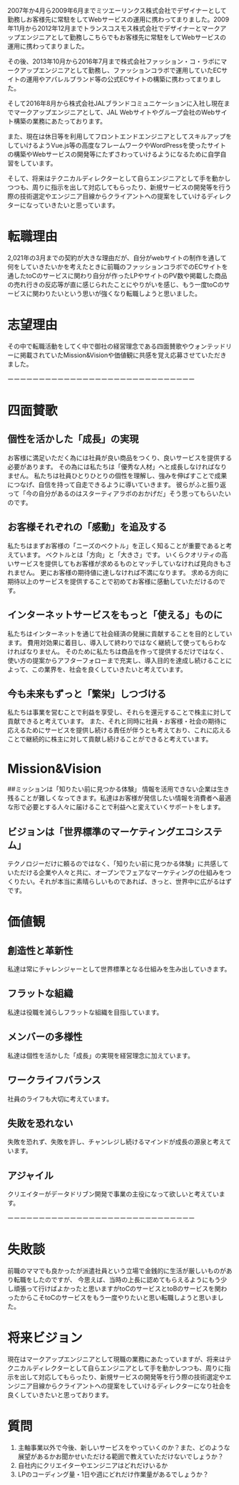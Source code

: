 2007年か4月ら2009年6月までミツエーリンクス株式会社でデザイナーとして勤務しお客様先に常駐をしてWebサービスの運用に携わってまりました。2009年11月から2012年12月までトランスコスモス株式会社でデザイナーとマークアップエンジニアとして勤務しこちらでもお客様先に常駐をしてWebサービスの運用に携わってまりました。

その後、2013年10月から2016年7月まで株式会社ファッション・コ・ラボにマークアップエンジニアとして勤務し、ファッションコラボで運用していたECサイトの運用やアパレルブランド等の公式ECサイトの構築に携わってまりました。

そして2016年8月から株式会社JALブランドコミュニケーションに入社し現在までマークアップエンジニアとして、JAL Webサイトやグループ会社のWebサイト構築の業務にあたっております。

また、現在は休日等を利用してフロントエンドエンジニアとしてスキルアップをしていけるようVue.js等の高度なフレームワークやWordPressを使ったサイトの構築やWebサービスの開発等にたずさわっていけるようになるために自学自習をしています。

そして、将来はテクニカルディレクターとして自らエンジニアとして手を動かしつつも、周りに指示を出して対応してもらったり、新規サービスの開発等を行う際の技術選定やエンジニア目線からクライアントへの提案をしていけるディレクターになっていきたいと思っています。


# 転職理由
2,021年の3月までの契約が大きな理由だが、自分がwebサイトの制作を通して何をしていきたいかを考えたときに前職のファッションコラボでのECサイトを通したtoCのサービスに関わり自分が作ったLPやサイトのPV数や掲載した商品の売れ行きの反応等が直に感じられたことにやりがいを感じ、もう一度toCのサービスに関わりたいという思いが強くなり転職しようと思いました。

# 志望理由
その中で転職活動をしてく中で御社の経営理念である四面賛歌やウォンテッドリーに掲載されていたMission&Visionや価値観に共感を覚え応募させていただきました。

ーーーーーーーーーーーーーーーーーーーーーーーーーーーーーー

# 四面賛歌

## 個性を活かした「成長」の実現
お客様に満足いただく為には社員が良い商品をつくり、良いサービスを提供する必要があります。
その為には私たちは「優秀な人材」へと成長しなければなりません。
私たちは社員ひとりひとりの個性を理解し、強みを伸ばすことで成果につなげ、自信を持って自走できるように導いていきます。
彼らがふと振り返って「今の自分があるのはスターティアラボのおかげだ」そう思ってもらいたいのです。

## お客様それぞれの「感動」を追及する
私たちはまずお客様の「ニーズのベクトル」を正しく知ることが重要であると考えています。
ベクトルとは「方向」と「大きさ」です。
いくらクオリティの高いサービスを提供してもお客様が求めるものとマッチしていなければ見向きもされません。
更にお客様の期待値に達しなければ不満になります。
求める方向に期待以上のサービスを提供することで初めてお客様に感動していただけるのです。

## インターネットサービスをもっと「使える」ものに
私たちはインターネットを通じて社会経済の発展に貢献することを目的としています。
費用対効果に着目し、導入して終わりではなく継続して使ってもらわなければなりません。
そのために私たちは商品を作って提供するだけではなく、使い方の提案からアフターフォローまで充実し、導入目的を達成し続けることによって、この業界を、社会を良くしていきたいと考えています。

## 今も未来もずっと「繁栄」しつづける
私たちは事業を営むことで利益を享受し、それらを還元することで株主に対して貢献できると考えています。
また、それと同時に社員・お客様・社会の期待に応えるためにサービスを提供し続ける責任が伴うとも考えており、これに応えることで継続的に株主に対して貢献し続けることができると考えています。

# Mission&Vision
##ミッションは「知りたい前に見つかる体験」
情報を活用できない企業は生き残ることが難しくなってきます。私達はお客様が発信したい情報を消費者へ最適な形で必要とする人々に届けることで利益へと変えていくサポートをします。

## ビジョンは「世界標準のマーケティングエコシステム」
テクノロジーだけに頼るのではなく、「知りたい前に見つかる体験」に共感していただける企業や人々と共に、オープンでフェアなマーケティングの仕組みをつくりたい。それが本当に素晴らしいものであれば、きっと、世界中に広がるはずです。

# 価値観

## 創造性と革新性
私達は常にチャレンジャーとして世界標準となる仕組みを生み出していきます。

## フラットな組織
私達は役職を減らしフラットな組織を目指しています。

## メンバーの多様性
私達は個性を活かした「成長」の実現を経営理念に加えています。

## ワークライフバランス
社員のライフも大切に考えています。

## 失敗を恐れない
失敗を恐れず、失敗を許し、チャンレジし続けるマインドが成長の源泉と考えています。

## アジャイル
クリエイターがデータドリブン開発で事業の主役になって欲しいと考えています。

ーーーーーーーーーーーーーーーーーーーーーーーーーーーーーー

# 失敗談
前職のママでも良かったが派遣社員という立場で金銭的に生活が厳しいものがあり転職をしたのですが、
今思えば、当時の上長に認めてもらえるようにもう少し頑張って行けばよかったと思いますがtoCのサービスとtoBのサービスを関わったからこそtoCのサービスをもう一度やりたいと思い転職しようと思いました。

# 将来ビジョン
現在はマークアップエンジニアとして現職の業務にあたっていますが、将来はテクニカルディレクターとして自らエンジニアとして手を動かしつつも、周りに指示を出して対応してもらったり、新規サービスの開発等を行う際の技術選定やエンジニア目線からクライアントへの提案をしていけるディレクターになり社会を良くしていきたいと思っております。

# 質問
1. 主軸事業以外で今後、新しいサービスをやっていくのか？また、どのような展望があるかお聞かせいただける範囲で教えていただけないでしょうか？
2. 自社内にクリエイターやエンジニアはどれだけいるか
3. LPのコーディング量・1日や週にどれだけ作業量があるでしょうか？
